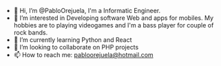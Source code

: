 - 👋 Hi, I’m @PabloOrejuela, I'm a Informatic Engineer.
- 👀 I’m interested in Developing software Web and apps for mobiles. My hobbies are to playing videogames and I'm a bass player for couple of rock bands.
- 🌱 I’m currently learning Python and React
- 💞️ I’m looking to collaborate on PHP projects
- 📫 How to reach me: pabloorejuela@hotmail.com

<!---
PabloOrejuela/PabloOrejuela is a ✨ special ✨ repository because its `README.md` (this file) appears on your GitHub profile.
You can click the Preview link to take a look at your changes.
--->

